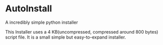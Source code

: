 # AutoInstall
A incredibly simple python installer


This Installer uses a 4 KB(uncompressed, compressed around 800 bytes) script file.
It is a small simple but easy-to-expand installer.

